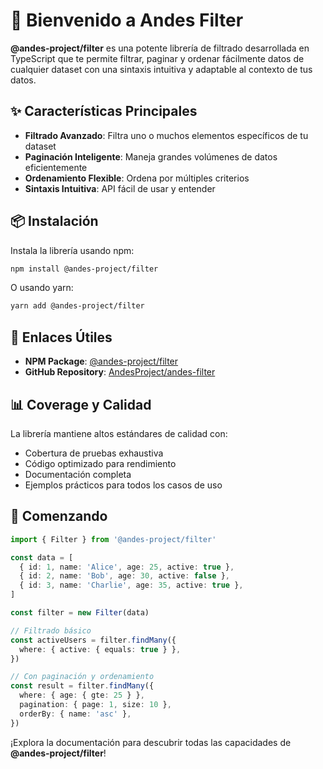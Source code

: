 # 🚀 Bienvenido a Andes Filter

**@andes-project/filter** es una potente librería de filtrado desarrollada en TypeScript que te permite filtrar, paginar y ordenar fácilmente datos de cualquier dataset con una sintaxis intuitiva y adaptable al contexto de tus datos.

## ✨ Características Principales

- **Filtrado Avanzado**: Filtra uno o muchos elementos específicos de tu dataset
- **Paginación Inteligente**: Maneja grandes volúmenes de datos eficientemente
- **Ordenamiento Flexible**: Ordena por múltiples criterios
- **Sintaxis Intuitiva**: API fácil de usar y entender

## 📦 Instalación

Instala la librería usando npm:

```bash
npm install @andes-project/filter
```

O usando yarn:

```bash
yarn add @andes-project/filter
```

## 🔗 Enlaces Útiles

- **NPM Package**: [@andes-project/filter](https://www.npmjs.com/package/@andes-project/filter)
- **GitHub Repository**: [AndesProject/andes-filter](https://github.com/AndesProject/andes-filter)

## 📊 Coverage y Calidad

La librería mantiene altos estándares de calidad con:

- Cobertura de pruebas exhaustiva
- Código optimizado para rendimiento
- Documentación completa
- Ejemplos prácticos para todos los casos de uso

## 🚀 Comenzando

```typescript
import { Filter } from '@andes-project/filter'

const data = [
  { id: 1, name: 'Alice', age: 25, active: true },
  { id: 2, name: 'Bob', age: 30, active: false },
  { id: 3, name: 'Charlie', age: 35, active: true },
]

const filter = new Filter(data)

// Filtrado básico
const activeUsers = filter.findMany({
  where: { active: { equals: true } },
})

// Con paginación y ordenamiento
const result = filter.findMany({
  where: { age: { gte: 25 } },
  pagination: { page: 1, size: 10 },
  orderBy: { name: 'asc' },
})
```

¡Explora la documentación para descubrir todas las capacidades de **@andes-project/filter**!
